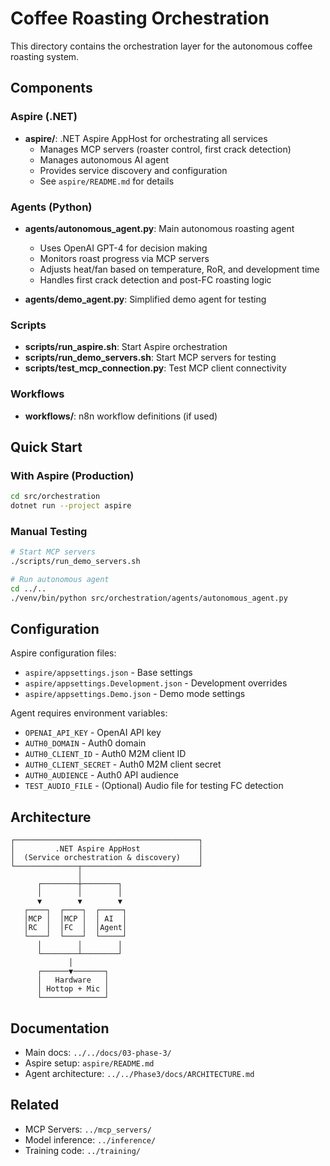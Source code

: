 # Coffee Roasting Orchestration

This directory contains the orchestration layer for the autonomous coffee roasting system.

## Components

### Aspire (.NET)
- **aspire/**: .NET Aspire AppHost for orchestrating all services
  - Manages MCP servers (roaster control, first crack detection)
  - Manages autonomous AI agent
  - Provides service discovery and configuration
  - See `aspire/README.md` for details

### Agents (Python)
- **agents/autonomous_agent.py**: Main autonomous roasting agent
  - Uses OpenAI GPT-4 for decision making
  - Monitors roast progress via MCP servers
  - Adjusts heat/fan based on temperature, RoR, and development time
  - Handles first crack detection and post-FC roasting logic
  
- **agents/demo_agent.py**: Simplified demo agent for testing

### Scripts
- **scripts/run_aspire.sh**: Start Aspire orchestration
- **scripts/run_demo_servers.sh**: Start MCP servers for testing
- **scripts/test_mcp_connection.py**: Test MCP client connectivity

### Workflows
- **workflows/**: n8n workflow definitions (if used)

## Quick Start

### With Aspire (Production)
```bash
cd src/orchestration
dotnet run --project aspire
```

### Manual Testing
```bash
# Start MCP servers
./scripts/run_demo_servers.sh

# Run autonomous agent
cd ../..
./venv/bin/python src/orchestration/agents/autonomous_agent.py
```

## Configuration

Aspire configuration files:
- `aspire/appsettings.json` - Base settings
- `aspire/appsettings.Development.json` - Development overrides
- `aspire/appsettings.Demo.json` - Demo mode settings

Agent requires environment variables:
- `OPENAI_API_KEY` - OpenAI API key
- `AUTH0_DOMAIN` - Auth0 domain
- `AUTH0_CLIENT_ID` - Auth0 M2M client ID
- `AUTH0_CLIENT_SECRET` - Auth0 M2M client secret
- `AUTH0_AUDIENCE` - Auth0 API audience
- `TEST_AUDIO_FILE` - (Optional) Audio file for testing FC detection

## Architecture

```
┌─────────────────────────────────────────┐
│         .NET Aspire AppHost             │
│  (Service orchestration & discovery)    │
└──────────────┬──────────────────────────┘
               │
      ┌────────┼────────┐
      │        │        │
      ▼        ▼        ▼
   ┌────┐  ┌────┐  ┌─────┐
   │MCP │  │MCP │  │ AI  │
   │RC  │  │FC  │  │Agent│
   └────┘  └────┘  └─────┘
      │        │        │
      └────────┴────────┘
             │
      ┌──────▼───────┐
      │   Hardware   │
      │ Hottop + Mic │
      └──────────────┘
```

## Documentation

- Main docs: `../../docs/03-phase-3/`
- Aspire setup: `aspire/README.md`
- Agent architecture: `../../Phase3/docs/ARCHITECTURE.md`

## Related

- MCP Servers: `../mcp_servers/`
- Model inference: `../inference/`
- Training code: `../training/`
